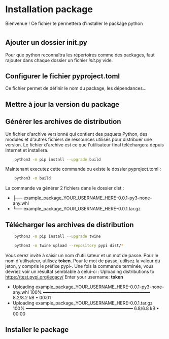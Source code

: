 # Installation package
Bienvenue ! Ce fichier te permettera d'installer le package python
#

## Ajouter un dossier __init__.py 
Pour que python reconnaîtra les répertoires comme des packages, faut rajouter dans chaque dossier un fichier _init_.py vide.

## Configurer le fichier pyproject.toml 
Ce fichier permet de définir le nom du package, les dépendances...

## Mettre à jour la version du package

[//]: # (```bash)

[//]: # (python3 -m pip install setuptools-scm)

[//]: # (```)


## Générer les archives de distribution

Un fichier d'archive versionné qui contient des paquets Python, des modules et d'autres fichiers de ressources utilisés pour distribuer une version. 
Le fichier d'archive est ce que l'utilisateur final téléchargera depuis Internet et installera.
```bash
    python3 -m pip install --upgrade build 
```
Maintenant executez cette commande ou existe le dossier pyproject.toml :  
```bash
    python3 -m build
```
La commande va générer 2 fichiers dans le dossier dist :

* ├── example_package_YOUR_USERNAME_HERE-0.0.1-py3-none-any.whl
* └── example_package_YOUR_USERNAME_HERE-0.0.1.tar.gz

## Télécharger les archives de distribution
```bash
    python3 -m pip install --upgrade twine
```
```bash
    python3 -m twine upload --repository pypi dist/*
```
Vous serez invité à saisir un nom d'utilisateur et un mot de passe. 
Pour le nom d'utilisateur, utilisez __token__. Pour le mot de passe, utilisez la valeur du jeton, y compris le préfixe pypi-.
Une fois la commande terminée, vous devriez voir un résultat semblable à celui-ci :
Uploading distributions to https://test.pypi.org/legacy/
Enter your username: __token__
* Uploading example_package_YOUR_USERNAME_HERE-0.0.1-py3-none-any.whl 
  100% ━━━━━━━━━━━━━━━━━━━━━━━━━━━━━━━━━━━━━━━━ 8.2/8.2 kB • 00:01 
* Uploading example_package_YOUR_USERNAME_HERE-0.0.1.tar.gz
  100% ━━━━━━━━━━━━━━━━━━━━━━━━━━━━━━━━━━━━━━━━ 6.8/6.8 kB • 00:00 

## Installer le package
```bash
  
```